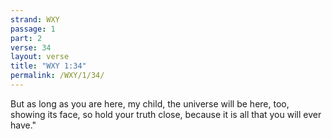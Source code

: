 ```yaml
---
strand: WXY
passage: 1
part: 2
verse: 34
layout: verse
title: "WXY 1:34"
permalink: /WXY/1/34/
---
```

But as long as you are here, my child, the universe will be here, too, showing its face, so hold your truth close, because it is all that you will ever have."
